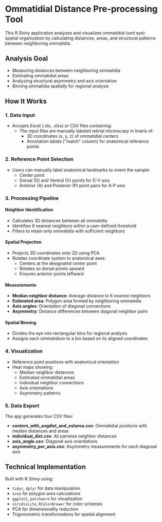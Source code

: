 # Ommatidial Distance Pre-processing Tool

This R Shiny application analyzes and visualizes ommatidial (unit eye) spatial organization
by calculating distances, areas, and structural patterns between neighboring ommatidia.

## Analysis Goal

- Measuring distances between neighboring ommatidia
- Estimating ommatidial areas
- Analyzing structural asymmetry and axis orientation
- Binning ommatidia spatially for regional analysis

## How It Works

### 1. Data Input
- Accepts Excel (.xls, .xlsx) or CSV files containing:
  - The input files are manually labeled retinal microscopy in Imaris of:
      - 3D coordinates (x, y, z) of ommatidial centers
      - Annotation labels ("match" column) for anatomical reference points

### 2. Reference Point Selection
- Users can manually label anatomical landmarks to orient the sample:
  - Center point
  - Dorsal (D) and Ventral (V) points for D-V axis
  - Anterior (A) and Posterior (P) point pairs for A-P axis

### 3. Processing Pipeline

#### Neighbor Identification
- Calculates 3D distances between all ommatidia
- Identifies 6 nearest neighbors within a user-defined threshold
- Filters to retain only ommatidia with sufficient neighbors

#### Spatial Projection
- Projects 3D coordinates onto 2D using PCA
- Rotates coordinate system to anatomical axes:
  - Centers at the designated center point
  - Rotates so dorsal points upward
  - Ensures anterior points leftward

#### Measurements
- **Median neighbor distance**: Average distance to 6 nearest neighbors
- **Estimated area**: Polygon area formed by neighboring ommatidia
- **Axis angles**: Orientation of diagonal connections
- **Asymmetry**: Distance differences between diagonal neighbor pairs

#### Spatial Binning
- Divides the eye into rectangular bins for regional analysis
- Assigns each ommatidium to a bin based on its aligned coordinates

### 4. Visualization
- Reference point positions with anatomical orientation
- Heat maps showing:
  - Median neighbor distances
  - Estimated ommatidial areas
  - Individual neighbor connections
  - Axis orientations
  - Asymmetry patterns

### 5. Data Export
The app generates four CSV files:
- **centers_with_avgdist_and_estarea.csv**: Ommatidial positions with median distances and areas
- **individual_dist.csv**: All pairwise neighbor distances
- **axis_angle.csv**: Diagonal axis orientations
- **asymmetry_per_axis.csv**: Asymmetry measurements for each diagonal axis

## Technical Implementation

Built with R Shiny using:
- `tidyr`, `dplyr` for data manipulation
- `area` for polygon area calculations
- `ggplot2`, `patchwork` for visualization
- `viridisLite`, `RColorBrewer` for color schemes
- PCA for dimensionality reduction
- Trigonometric transformations for spatial alignment
